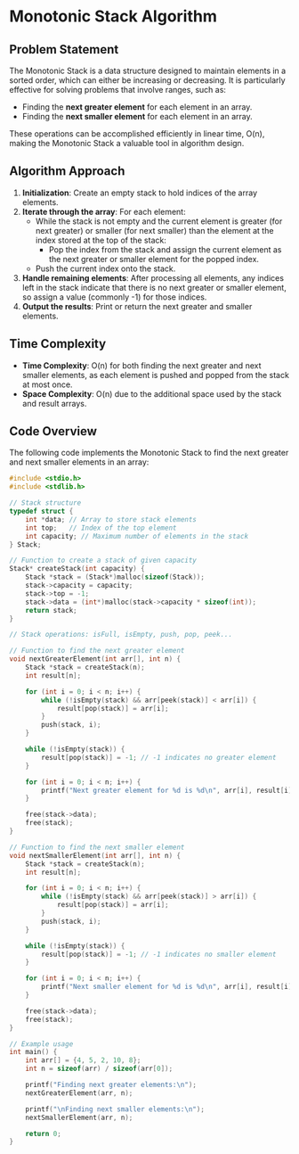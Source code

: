 # Monotonic Stack Algorithm

## Problem Statement

The Monotonic Stack is a data structure designed to maintain elements in a sorted order, which can either be increasing or decreasing. It is particularly effective for solving problems that involve ranges, such as:

- Finding the **next greater element** for each element in an array.
- Finding the **next smaller element** for each element in an array.

These operations can be accomplished efficiently in linear time, O(n), making the Monotonic Stack a valuable tool in algorithm design.

## Algorithm Approach

1. **Initialization**: Create an empty stack to hold indices of the array elements.
2. **Iterate through the array**: For each element:
   - While the stack is not empty and the current element is greater (for next greater) or smaller (for next smaller) than the element at the index stored at the top of the stack:
     - Pop the index from the stack and assign the current element as the next greater or smaller element for the popped index.
   - Push the current index onto the stack.
3. **Handle remaining elements**: After processing all elements, any indices left in the stack indicate that there is no next greater or smaller element, so assign a value (commonly -1) for those indices.
4. **Output the results**: Print or return the next greater and smaller elements.

## Time Complexity

- **Time Complexity**: O(n) for both finding the next greater and next smaller elements, as each element is pushed and popped from the stack at most once.
- **Space Complexity**: O(n) due to the additional space used by the stack and result arrays.

## Code Overview

The following code implements the Monotonic Stack to find the next greater and next smaller elements in an array:

```c
#include <stdio.h>
#include <stdlib.h>

// Stack structure
typedef struct {
    int *data; // Array to store stack elements
    int top;   // Index of the top element
    int capacity; // Maximum number of elements in the stack
} Stack;

// Function to create a stack of given capacity
Stack* createStack(int capacity) {
    Stack *stack = (Stack*)malloc(sizeof(Stack));
    stack->capacity = capacity;
    stack->top = -1;
    stack->data = (int*)malloc(stack->capacity * sizeof(int));
    return stack;
}

// Stack operations: isFull, isEmpty, push, pop, peek...

// Function to find the next greater element
void nextGreaterElement(int arr[], int n) {
    Stack *stack = createStack(n);
    int result[n];

    for (int i = 0; i < n; i++) {
        while (!isEmpty(stack) && arr[peek(stack)] < arr[i]) {
            result[pop(stack)] = arr[i];
        }
        push(stack, i);
    }

    while (!isEmpty(stack)) {
        result[pop(stack)] = -1; // -1 indicates no greater element
    }

    for (int i = 0; i < n; i++) {
        printf("Next greater element for %d is %d\n", arr[i], result[i]);
    }

    free(stack->data);
    free(stack);
}

// Function to find the next smaller element
void nextSmallerElement(int arr[], int n) {
    Stack *stack = createStack(n);
    int result[n];

    for (int i = 0; i < n; i++) {
        while (!isEmpty(stack) && arr[peek(stack)] > arr[i]) {
            result[pop(stack)] = arr[i];
        }
        push(stack, i);
    }

    while (!isEmpty(stack)) {
        result[pop(stack)] = -1; // -1 indicates no smaller element
    }

    for (int i = 0; i < n; i++) {
        printf("Next smaller element for %d is %d\n", arr[i], result[i]);
    }

    free(stack->data);
    free(stack);
}

// Example usage
int main() {
    int arr[] = {4, 5, 2, 10, 8};
    int n = sizeof(arr) / sizeof(arr[0]);

    printf("Finding next greater elements:\n");
    nextGreaterElement(arr, n);

    printf("\nFinding next smaller elements:\n");
    nextSmallerElement(arr, n);

    return 0;
}
